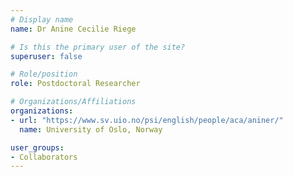 ```yaml
---
# Display name
name: Dr Anine Cecilie Riege

# Is this the primary user of the site?
superuser: false

# Role/position
role: Postdoctoral Researcher

# Organizations/Affiliations
organizations:
- url: "https://www.sv.uio.no/psi/english/people/aca/aniner/"
  name: University of Oslo, Norway

user_groups:
- Collaborators
---
```


